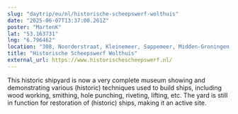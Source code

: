 ```yaml
---
slug: "daytrip/eu/nl/historische-scheepswerf-wolthuis"
date: "2025-06-07T13:37:00.261Z"
poster: "MartenK"
lat: "53.163731"
lng: "6.796462"
location: "308, Noorderstraat, Kleinemeer, Sappemeer, Midden-Groningen, Groningen, Nederland, 9611 AT, Nederland"
title: "Historische Scheepswerf Wolthuis"
external_url: https://www.historischescheepswerf.nl/
---
```

This historic shipyard is now a very complete museum showing and demonstrating various (historic) techniques used to build ships, including wood working, smithing, hole punching, riveting, lifting, etc. The yard is still in function for restoration of (historic) ships, making it an active site.